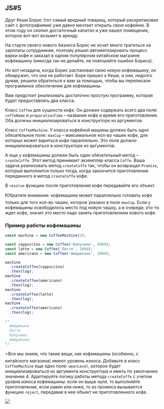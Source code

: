 ## JS#5
Друг Кеши Борис (тот самый вредный товарищ, который раскритиковал сайт с фотографиями) уже давно мечтает открыть свою кофейню. В этом году он скопил достаточный капитал и уже нашел помещение, которое вот-вот возьмет в аренду.

На старте своего нового бизнеса Борис не хочет много тратиться на зарплаты сотрудникам, поэтому решил автоматизировать процесс варки кофе и заказал в одном популярном китайском магазине кофемашину (никогда так не делайте, не повторяйте ошибок Бориса).

Но вот незадача, когда Борис распаковал свою новую кофемашину, он обнаружил, что она не работает. Боря пришел к Кеше, и они, недолго думая, решили обратиться к вам за помощью, чтобы вы переписали программное обеспечение для кофемашины.

Вам предстоит реализовать достаточно простую программу, которая будет предоставлять два класса.

Класс ``Coffee`` для сущности кофе. Он должен содержать всего два поля: ``coffeName`` и ``preparationTime`` – название кофе и время его приготовления. Оба должны инициализироваться в конструкторе из аргументов.

Класс ``CoffeeMachine``. У класса кофейной машины должно быть одно обязательное поле: ``maxCup`` – максимальное кол-во чашек кофе, для которых может вариться кофе параллельно. Это поле должно инициализироваться в конструкторе из аргументов.

А еще у кофемашины должен быть один обязательный метод – ``createCoffe``. Этот метод принимает экземпляр класса ``Coffe``. Ваша задача реализовать метод ``createCoffe`` так, чтобы он возвращал ``Promise``, который выполнится только тогда, когда закончится приготовление переданного в метод ``createCoffe`` кофе.

В ``resolve`` функцию после приготовления кофе передавайте его объект.

❗Обратите внимание: кофемашина может параллельно готовить кофе только для того кол-во чашек, которое указано в поле ``maxCup``. Если у кофемашины освободилось место под новую чашку, а в очереди, кто-то ждет кофе, значит это место надо занять приготовлением нового кофе.

### Пример работы кофемашины
```js
const machine = new CoffeeMachine(2);

const cappuccino = new Coffee('Капучино', 6000);
const latte = new Coffee('Латте', 1000);
const americano = new Coffee('Американо', 3000);

machine
  .createCoffee(cappuccino)
  .then(log);
machine
  .createCoffee(americano)
  .then(log);
machine
  .createCoffee(latte)
  .then(log);
machine
  .createCoffee(americano)
  .then(log);

/*
  Американо
  Латте
  Капучино
  Американо
*/
```

⭐Все мы знаем, что такие вещи, как кофемашины (особенно, с китайского магазина) имеют уровень износа.
Добавьте в класс ``CoffeeMachine`` еще одно поле: ``wearLevel``, которое будет инициализироваться из аргумента конструктора и иметь по умолчанию значение 4.
Адаптируйте логику работы метода ``createCoffe`` с учетом уровня износа кофемашины: если он выше нуля, то выполняйте приготовление, если равен или ниже, то из промиса вызывается функцию ``reject``, передавая в нее объект не приготовленного кофе.

**![](https://lh6.googleusercontent.com/5ccLqBTZxkh8w4kvXmPjhuH5gnFX8ssE3GGSa8JFlIHu5ACyUjvKakfr6E5FsrMEVa93uFQQFtC9cecB4xuDvJVtdVzRfgFOw90Rz-Hrwj5YOr33Ad9gbhXY6fWqjL7cJXHBOZSp)**
